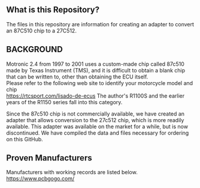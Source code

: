 ## What is this Repository?
The files in this repository are information for creating an adapter to convert an 87C510 chip to a 27C512.

## BACKGROUND
Motronic 2.4 from 1997 to 2001 uses a custom-made chip called 87c510 made by Texas Instrument (TMS), and it is difficult to obtain a blank chip that can be written to, other than obtaining the ECU itself.  
Please refer to the following web site to identify your motorcycle model and chip  
https://rtcsport.com/lisado-de-ecus
The author's R1100S and the earlier years of the R1150 series fall into this category.

Since the 87c510 chip is not commercially available, we have created an adapter that allows conversion to the 27c512 chip, which is more readily available.
This adapter was available on the market for a while, but is now discontinued.
We have compiled the data and files necessary for ordering on this GitHub.

## Proven Manufacturers
Manufacturers with working records are listed below.
https://www.pcbgogo.com/